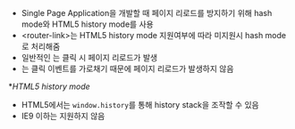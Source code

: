 * Single Page Application을 개발할 때 페이지 리로드를 방지하기 위해 hash mode와 HTML5 history mode를 사용
* \<router-link>는 HTML5 history mode 지원여부에 따라 미지원시 hash mode로 처리해줌
* 일반적인 <a>는 클릭 시 페이지 리로드가 발생
* <router-link>는 클릭 이벤트를 가로채기 때문에 페이지 리로드가 발생하지 않음

**HTML5 history mode*
* HTML5에서는 `window.history`를 통해 history stack을 조작할 수 있음
* IE9 이하는 지원하지 않음
